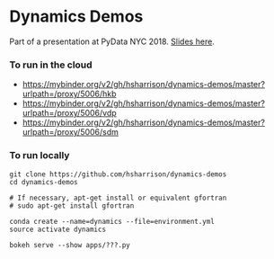 # Dynamics Demos

Part of a presentation at PyData NYC 2018. [Slides here](https://tinyurl.com/pydata-hh).

### To run in the cloud

- https://mybinder.org/v2/gh/hsharrison/dynamics-demos/master?urlpath=/proxy/5006/hkb
- https://mybinder.org/v2/gh/hsharrison/dynamics-demos/master?urlpath=/proxy/5006/vdp
- https://mybinder.org/v2/gh/hsharrison/dynamics-demos/master?urlpath=/proxy/5006/sdm

### To run locally

    git clone https://github.com/hsharrison/dynamics-demos
    cd dynamics-demos

    # If necessary, apt-get install or equivalent gfortran
    # sudo apt-get install gfortran

    conda create --name=dynamics --file=environment.yml
    source activate dynamics

    bokeh serve --show apps/???.py
 